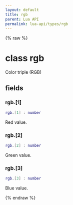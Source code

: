 ```yaml
---
layout: default
title: rgb
parent: Lua API
permalink: lua-api/types/rgb
---
```


{% raw %}

# class rgb





Color triple (RGB)





## fields


### rgb.[1]

```lua
rgb.[1] : number
```



Red value.


### rgb.[2]

```lua
rgb.[2] : number
```



Green value.


### rgb.[3]

```lua
rgb.[3] : number
```



Blue value.




{% endraw %}